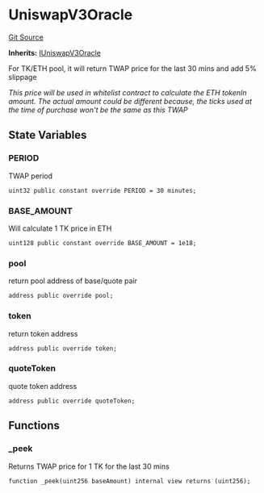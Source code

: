 # UniswapV3Oracle
[Git Source](https://github.com/KYRDTeam/ilo-contracts/blob/e40a6cd6fab3cc84638afa793f4d9e791b183158/src/base/UniswapV3Oracle.sol)

**Inherits:**
[IUniswapV3Oracle](/src/interfaces/IUniswapV3Oracle.sol/interface.IUniswapV3Oracle.md)

For TK/ETH pool, it will return TWAP price for the last 30 mins and add 5% slippage

*This price will be used in whitelist contract to calculate the ETH tokenIn amount.
The actual amount could be different because, the ticks used at the time of purchase won't be the same as this TWAP*


## State Variables
### PERIOD
TWAP period


```solidity
uint32 public constant override PERIOD = 30 minutes;
```


### BASE_AMOUNT
Will calculate 1 TK price in ETH


```solidity
uint128 public constant override BASE_AMOUNT = 1e18;
```


### pool
return pool address of base/quote pair


```solidity
address public override pool;
```


### token
return token address


```solidity
address public override token;
```


### quoteToken
quote token address


```solidity
address public override quoteToken;
```


## Functions
### _peek

Returns TWAP price for 1 TK for the last 30 mins


```solidity
function _peek(uint256 baseAmount) internal view returns (uint256);
```

